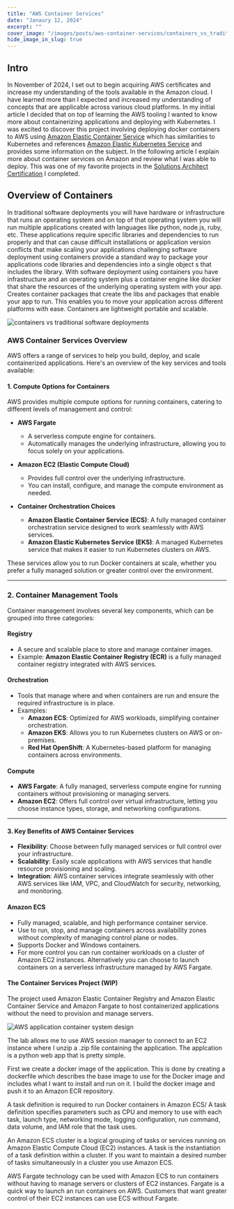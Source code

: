 ```yaml
---
title: "AWS Container Services"
date: "Janaury 12, 2024"
excerpt: ""
cover_image: "/images/posts/aws-container-services/containers_vs_traditional_software.png"
hide_image_in_slug: true
---
```


## Intro

In November of 2024, I set out to begin acquiring AWS certificates and increase my understanding of the tools available in the Amazon cloud. I have learned more than I expected and increased my understanding of concepts that are applicable across various cloud platforms. In my initial article I decided that on top of learning the AWS tooling I wanted to know more about containerizing applications and deploying with Kubernetes. I was excited to discover this project involving deploying docker containers to AWS using [Amazon Elastic Container Service](https://aws.amazon.com/ecs/) which has similarities to Kubernetes and references [Amazon Elastic Kubernetes Service](https://aws.amazon.com/eks/) and provides some information on the subject. In the following article I explain more about container services on Amazon and review what I was able to deploy. This was one of my favorite projects in the [Solutions Architect Certification](https://www.credly.com/badges/6c34a40b-f378-47a0-bad7-bec63dd743d3/linked_in?t=soronh) I completed.

## Overview of Containers

In traditional software deployments you will have hardware or infrastructure that runs an operating system and on top of that operating system you will run multiple applications created with languages like python, node.js, ruby, etc. These applications require specific libraries and dependencies to run properly and that can cause difficult installations or application version conflicts that make scaling your applications challenging software deployment using containers provide a standard way to package your applications code libraries and dependencies into a single object s that includes the library. With software deployment using containers you have infrastructure and an operating system plus a container engine like docker that share the resources of the underlying operating system with your app. Creates container packages that create the libs and packages that enable your app to run. This enables you to move your application across different platforms with ease. Containers are lightweight portable and scalable.

<img src="/images/posts/aws-container-services/containers_vs_traditional_software.png" alt="containers vs traditional software deployments" title="containers vs traditional software deployments"  />

### AWS Container Services Overview

AWS offers a range of services to help you build, deploy, and scale containerized applications. Here's an overview of the key services and tools available:

#### 1. Compute Options for Containers

AWS provides multiple compute options for running containers, catering to different levels of management and control:

- **AWS Fargate**

  - A serverless compute engine for containers.
  - Automatically manages the underlying infrastructure, allowing you to focus solely on your applications.

- **Amazon EC2 (Elastic Compute Cloud)**

  - Provides full control over the underlying infrastructure.
  - You can install, configure, and manage the compute environment as needed.

- **Container Orchestration Choices**
  - **Amazon Elastic Container Service (ECS)**: A fully managed container orchestration service designed to work seamlessly with AWS services.
  - **Amazon Elastic Kubernetes Service (EKS)**: A managed Kubernetes service that makes it easier to run Kubernetes clusters on AWS.

These services allow you to run Docker containers at scale, whether you prefer a fully managed solution or greater control over the environment.

---

### 2. Container Management Tools

Container management involves several key components, which can be grouped into three categories:

#### Registry

- A secure and scalable place to store and manage container images.
- Example: **Amazon Elastic Container Registry (ECR)** is a fully managed container registry integrated with AWS services.

#### Orchestration

- Tools that manage where and when containers are run and ensure the required infrastructure is in place.
- Examples:
  - **Amazon ECS**: Optimized for AWS workloads, simplifying container orchestration.
  - **Amazon EKS**: Allows you to run Kubernetes clusters on AWS or on-premises.
  - **Red Hat OpenShift**: A Kubernetes-based platform for managing containers across environments.

#### Compute

- **AWS Fargate**: A fully managed, serverless compute engine for running containers without provisioning or managing servers.
- **Amazon EC2**: Offers full control over virtual infrastructure, letting you choose instance types, storage, and networking configurations.

---

#### 3. Key Benefits of AWS Container Services

- **Flexibility**: Choose between fully managed services or full control over your infrastructure.
- **Scalability**: Easily scale applications with AWS services that handle resource provisioning and scaling.
- **Integration**: AWS container services integrate seamlessly with other AWS services like IAM, VPC, and CloudWatch for security, networking, and monitoring.

#### Amazon ECS

- Fully managed, scalable, and high performance container service.
- Use to run, stop, and manage containers across availability zones without complexity of managing control plane or nodes.
- Supports Docker and Windows containers.
- For more control you can run container workloads on a cluster of Amazon EC2 instances. Alternatively you can choose to launch containers on a serverless infrastructure managed by AWS Fargate.

#### The Container Services Project (WIP)

The project used Amazon Elastic Container Registry and Amazon Elastic Container Service and Amazon Fargate to host containerized applications without the need to provision and manage servers.

<img src="/images/posts/aws-container-services/sys_design.png" alt="AWS application container system design" title="AWS application container system design"  />

The lab allows me to use AWS session manager to connect to an EC2 instance where I unzip a .zip file containing the application. The applcation is a python web app that is pretty simple.

First we create a docker image of the application. This is done by creating a dockerfile which describes the base image to use for the Docker image and includes what I want to install and run on it. I build the docker image and push it to an Amazon ECR repository.

A task definition is required to run Docker containers in Amazon ECS/ A task definition specifies parameters such as CPU and memory to use with each task, launch type, networking mode, logging configuration, run command, data volume, and IAM role that the task uses.

An Amazon ECS cluster is a logical grouping of tasks or services running on Amazon Elastic Compute Cloud (EC2) instances. A task is the instantiation of a task definition within a cluster. If you want to maintain a desired number of tasks simultaneously in a cluster you use Amazon ECS.

AWS Fargate technology can be used with Amazon ECS to run containers without having to manage servers or clusters of EC2 instances. Fargate is a quick way to launch an run containers on AWS. Customers that want greater control of their EC2 instances can use ECS without Fargate.
